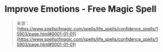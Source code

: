 <!--yml
category: 未分类
date: 2024-06-12 18:55:39
-->

# Improve Emotions - Free Magic Spell

> 来源：[https://www.spellsofmagic.com/spells/life_spells/confidence_spells/15903/page.html#0001-01-01](https://www.spellsofmagic.com/spells/life_spells/confidence_spells/15903/page.html#0001-01-01)